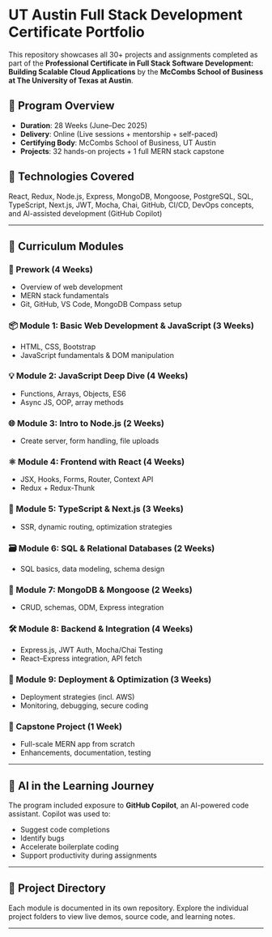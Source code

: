 # UT Austin Full Stack Development Certificate Portfolio

This repository showcases all 30+ projects and assignments completed as part of the **Professional Certificate in Full Stack Software Development: Building Scalable Cloud Applications** by the **McCombs School of Business at The University of Texas at Austin**.

## 📜 Program Overview
- **Duration**: 28 Weeks (June–Dec 2025)
- **Delivery**: Online (Live sessions + mentorship + self-paced)
- **Certifying Body**: McCombs School of Business, UT Austin
- **Projects**: 32 hands-on projects + 1 full MERN stack capstone

## 🧠 Technologies Covered
React, Redux, Node.js, Express, MongoDB, Mongoose, PostgreSQL, SQL, TypeScript, Next.js, JWT, Mocha, Chai, GitHub, CI/CD, DevOps concepts, and AI-assisted development (GitHub Copilot)

---

## 🧩 Curriculum Modules

### 📌 Prework (4 Weeks)
- Overview of web development
- MERN stack fundamentals
- Git, GitHub, VS Code, MongoDB Compass setup

### 📦 Module 1: Basic Web Development & JavaScript (3 Weeks)
- HTML, CSS, Bootstrap
- JavaScript fundamentals & DOM manipulation

### 💡 Module 2: JavaScript Deep Dive (4 Weeks)
- Functions, Arrays, Objects, ES6
- Async JS, OOP, array methods

### 🌐 Module 3: Intro to Node.js (2 Weeks)
- Create server, form handling, file uploads

### ⚛️ Module 4: Frontend with React (4 Weeks)
- JSX, Hooks, Forms, Router, Context API
- Redux + Redux-Thunk

### 🔷 Module 5: TypeScript & Next.js (3 Weeks)
- SSR, dynamic routing, optimization strategies

### 🗃️ Module 6: SQL & Relational Databases (2 Weeks)
- SQL basics, data modeling, schema design

### 🍃 Module 7: MongoDB & Mongoose (2 Weeks)
- CRUD, schemas, ODM, Express integration

### 🛠️ Module 8: Backend & Integration (4 Weeks)
- Express.js, JWT Auth, Mocha/Chai Testing
- React–Express integration, API fetch

### 🚀 Module 9: Deployment & Optimization (3 Weeks)
- Deployment strategies (incl. AWS)
- Monitoring, debugging, secure coding

### 🧪 Capstone Project (1 Week)
- Full-scale MERN app from scratch
- Enhancements, documentation, testing

---

## 🤖 AI in the Learning Journey

The program included exposure to **GitHub Copilot**, an AI-powered code assistant. Copilot was used to:
- Suggest code completions
- Identify bugs
- Accelerate boilerplate coding
- Support productivity during assignments

---

## 📂 Project Directory
Each module is documented in its own repository. Explore the individual project folders to view live demos, source code, and learning notes.

---

